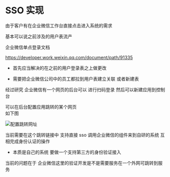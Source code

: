# SSO 实现

由于客户有在企业微信工作台直接点击进入系统的需求<p>
基本可以说之前涉及的用户表流产


企业微信单点登录文档 <p>
https://developer.work.weixin.qq.com/document/path/91335

<p>

* 首先应当解决的在之前的用户登录表之上做更改

* 需要把企业微信公司中的员工都拉到用户表建立关联 或者新建表



经过研究 企业微信有一个网页的后台可以 进行扫码登录 然后可以新建应用到控制台 <p>
可以在后台配置应用跳转的某个网页  
如下图

![配置跳转网址](https://cdn.jsdelivr.net/gh/sigam-Zq/picStore/docsscreenshots.gif)



当前需要在这个跳转链接中 支持直接 sso  调用企业微信的组件来到自研的系统 互相完成身份认证的操作<p>

* 本质是自己的系统 要做一个支持第三方的身份验证接入

当前的问题在于  企业微信这里的验证开发是不是需要服务在一个外网可跳转到服务


